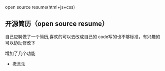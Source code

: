 
open source resume(html+js+css)

<h2>开源简历（open source resume）</h2>
自己应聘做了一个简历,喜欢的可以去改成自己的
code写的也不够标准，有兴趣的可以协助修改下

增加了几个功能
<ul>
  <li>撒旦法</li>
</ul>

